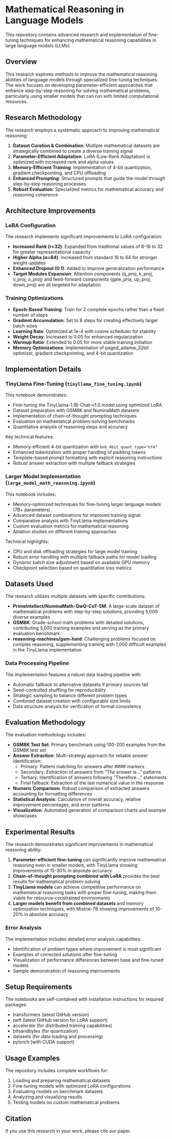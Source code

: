 # Mathematical Reasoning in Language Models

This repository contains advanced research and implementation of fine-tuning techniques for enhancing mathematical reasoning capabilities in large language models (LLMs).

## Overview

This research explores methods to improve the mathematical reasoning abilities of language models through specialized fine-tuning techniques. The work focuses on developing parameter-efficient approaches that enhance step-by-step reasoning for solving mathematical problems, particularly using smaller models that can run with limited computational resources.

## Research Methodology

The research employs a systematic approach to improving mathematical reasoning:

1. **Dataset Curation & Combination**: Multiple mathematical datasets are strategically combined to create a diverse training signal
2. **Parameter-Efficient Adaptation**: LoRA (Low-Rank Adaptation) is optimized with increased rank and alpha values
3. **Memory-Efficient Training**: Implementation of 4-bit quantization, gradient checkpointing, and CPU offloading
4. **Enhanced Prompting**: Structured prompts that guide the model through step-by-step reasoning processes
5. **Robust Evaluation**: Specialized metrics for mathematical accuracy and reasoning coherence

## Architecture Improvements

### LoRA Configuration

The research implements significant improvements to LoRA configuration:

- **Increased Rank (r=32)**: Expanded from traditional values of 8-16 to 32 for greater representational capacity
- **Higher Alpha (α=64)**: Increased from standard 16 to 64 for stronger weight updates
- **Enhanced Dropout (0.1)**: Added to improve generalization performance
- **Target Modules Expansion**: Attention components (q_proj, k_proj, v_proj, o_proj) and feed-forward components (gate_proj, up_proj, down_proj) are all targeted for adaptation

### Training Optimizations

- **Epoch-Based Training**: Train for 2 complete epochs rather than a fixed number of steps
- **Gradient Accumulation**: Set to 8 steps for creating effectively larger batch sizes
- **Learning Rate**: Optimized at 1e-4 with cosine scheduler for stability
- **Weight Decay**: Increased to 0.05 for enhanced regularization
- **Warmup Ratio**: Extended to 0.05 for more stable training initiation
- **Memory Optimizations**: Implementation of paged_adamw_32bit optimizer, gradient checkpointing, and 4-bit quantization

## Implementation Details

### TinyLlama Fine-Tuning (`tinyllama_fine_tuning.ipynb`)

This notebook demonstrates:
- Fine-tuning the TinyLlama-1.1B-Chat-v1.0 model using optimized LoRA
- Dataset preparation with GSM8K and NuminaMath datasets
- Implementation of chain-of-thought prompting techniques
- Evaluation on mathematical problem-solving benchmarks
- Quantitative analysis of reasoning steps and accuracy

Key technical features:
- Memory-efficient 4-bit quantization with `bnb_4bit_quant_type="nf4"`
- Enhanced tokenization with proper handling of padding tokens
- Template-based prompt formatting with explicit reasoning instructions
- Robust answer extraction with multiple fallback strategies

### Larger Model Implementation (`large_model_math_reasoning.ipynb`) 

This notebook includes:
- Memory-optimized techniques for fine-tuning larger language models (7B+ parameters)
- Advanced dataset combinations for improved training signal
- Comparative analysis with TinyLlama implementations
- Custom evaluation metrics for mathematical reasoning
- Ablation studies on different training approaches

Technical highlights:
- CPU and disk offloading strategies for large model training
- Robust error handling with multiple fallback paths for model loading
- Dynamic batch size adjustment based on available GPU memory
- Checkpoint selection based on quantitative loss metrics

## Datasets Used

The research utilizes multiple datasets with specific contributions:

- **PrimeIntellect/NuminaMath-QwQ-CoT-5M**: A large-scale dataset of mathematical problems with step-by-step solutions, providing 5,000 diverse examples
- **GSM8K**: Grade-school math problems with detailed solutions, contributing 3,000 training examples and serving as the primary evaluation benchmark
- **reasoning-machines/gsm-hard**: Challenging problems focused on complex reasoning, supplementing training with 1,000 difficult examples in the TinyLlama implementation

### Data Processing Pipeline

The implementation features a robust data loading pipeline with:
- Automatic fallback to alternative datasets if primary sources fail
- Seed-controlled shuffling for reproducibility
- Strategic sampling to balance different problem types
- Combined dataset creation with configurable size limits
- Data structure analysis for verification of format consistency

## Evaluation Methodology

The evaluation methodology includes:

- **GSM8K Test Set**: Primary benchmark using 100-200 examples from the GSM8K test set
- **Answer Extraction**: Multi-strategy approach for reliable answer identification:
  - Primary: Pattern matching for answers after #### markers
  - Secondary: Extraction of answers from "The answer is..." patterns
  - Tertiary: Identification of answers following "Therefore..." statements
  - Final fallback: Extraction of the last numerical value in the response
- **Numeric Comparison**: Robust comparison of extracted answers accounting for formatting differences
- **Statistical Analysis**: Calculation of overall accuracy, relative improvement percentages, and error patterns
- **Visualization**: Automated generation of comparison charts and example showcases

## Experimental Results

The research demonstrates significant improvements in mathematical reasoning ability:

1. **Parameter-efficient fine-tuning** can significantly improve mathematical reasoning even in smaller models, with TinyLlama showing improvements of 15-30% in absolute accuracy
2. **Chain-of-thought prompting combined with LoRA** provides the best results for mathematical problem-solving
3. **TinyLlama models** can achieve competitive performance on mathematical reasoning tasks with proper fine-tuning, making them viable for resource-constrained environments
4. **Larger models benefit from combined datasets** and memory optimization techniques, with Mistral-7B showing improvements of 10-20% in absolute accuracy

### Error Analysis

The implementation includes detailed error analysis capabilities:
- Identification of problem types where improvement is most significant
- Examples of corrected solutions after fine-tuning
- Visualization of performance differences between base and fine-tuned models
- Sample demonstration of reasoning improvements

## Setup Requirements

The notebooks are self-contained with installation instructions for required packages:
- transformers (latest GitHub version)
- peft (latest GitHub version for LoRA support)
- accelerate (for distributed training capabilities)
- bitsandbytes (for quantization)
- datasets (for data loading and processing)
- pytorch (with CUDA support)

## Usage Examples

The repository includes complete workflows for:
1. Loading and preparing mathematical datasets
2. Fine-tuning models with optimized LoRA configurations
3. Evaluating models on benchmark datasets
4. Analyzing and visualizing results
5. Testing models on custom mathematical problems

## Citation

If you use this research in your work, please cite our paper.
